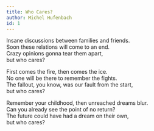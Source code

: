 ```yaml
---
title: Who Cares?
author: Michel Hufenbach
id: 1
---
```


Insane discussions between families and friends.  
Soon these relations will come to an end.  
Crazy opinions gonna tear them apart,  
but who cares?  

First comes the fire, then comes the ice.  
No one will be there to remember the fights.  
The fallout, you know, was our fault from the start,  
but who cares?

Remember your childhood, then unreached dreams blur.  
Can you already see the point of no return?  
The future could have had a dream on their own,  
but who cares? 